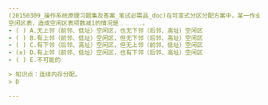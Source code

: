 ```yaml
---
(20150309_操作系统原理习题集及答案_笔试必需品_doc)在可变式分区分配方案中，某一作业完成后，系统收回其主存空间，并与相邻空闲区合并，为此需修改
空闲区表，造成空闲区表项数减1的情况是﹎﹎﹎﹎。
- ( ) A.无上邻（前邻、低址）空闲区，也无下邻（后邻、高址）空闲区 
- ( ) B.有上邻（前邻、低址）空闲区，但无下邻（后邻、高址）空闲区
- ( ) C.有下邻（后邻、高址）空闲区，但无上邻（前邻、低址）空闲区 
- (x) D.有上邻（前邻、低址）空闲区，也有下邻（后邻、高址）空闲区 
- ( ) E.不可能的

> 知识点：连续内存分配。
> D

---
```

